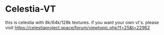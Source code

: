 # Celestia-VT
 this is celestia with 8k/64k/128k textures. if you want your own vt's. please visit https://celestiaproject.space/forum/viewtopic.php?f=25&t=22962
